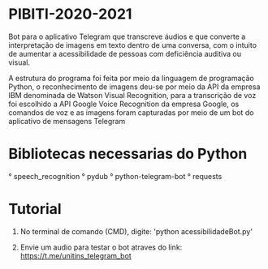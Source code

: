 # PIBITI-2020-2021

Bot para o aplicativo Telegram que transcreve áudios e que converte a interpretação de imagens em texto dentro de uma conversa, com o intuito de aumentar a acessibilidade de pessoas com deficiência auditiva ou visual.

A estrutura do programa foi feita por meio da linguagem de programação Python, o reconhecimento de imagens deu-se por meio da API da empresa IBM denominada de Watson Visual Recognition, para a transcrição de voz foi escolhido a API Google Voice Recognition da empresa Google, os comandos de voz e as imagens foram capturadas por meio de um bot do aplicativo de mensagens Telegram

# Bibliotecas necessarias do Python

° speech_recognition 
° pydub 
° python-telegram-bot
° requests

# Tutorial 

1) No terminal de comando (CMD), digite: 'python acessibilidadeBot.py'

2) Envie um audio para testar o bot atraves do link: https://t.me/unitins_telegram_bot
